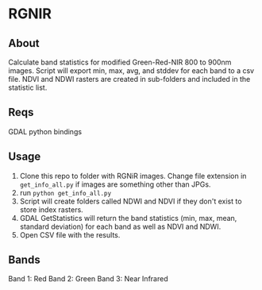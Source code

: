 # RGNIR

## About 

Calculate band statistics for modified Green-Red-NIR 800 to 900nm images. Script will export 
min, max, avg, and stddev for each band to a csv file. NDVI and NDWI rasters are created in 
sub-folders and included in the statistic list. 

## Reqs

GDAL python bindings


## Usage

1. Clone this repo to folder with RGNiR images. Change file extension in ```get_info_all.py``` 
if images are something other than JPGs. 
2. run ```python get_info_all.py```
3. Script will create folders called NDWI and NDVI if they don't exist to store index rasters. 
4. GDAL GetStatistics will return the band statistics (min, max, mean, standard deviation) for 
each band as well as NDVI and NDWI.
5. Open CSV file with the results.


## Bands

Band 1: Red
Band 2: Green
Band 3: Near Infrared
